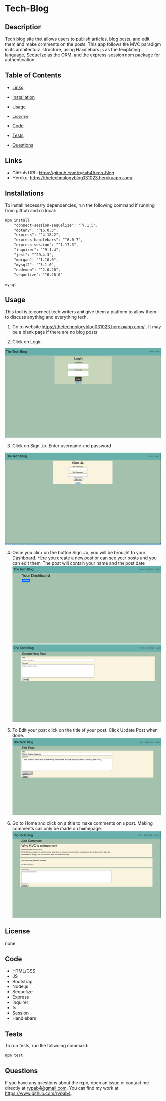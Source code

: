 # Tech-Blog

## Description
Tech blog site that allows users to publish articles, blog posts, and edit them and make comments on the posts.  This app follows the MVC paradigm in its architectural structure, using Handlebars.js as the templating language, Sequelize as the ORM, and the express-session npm package for authentication. 



## Table of Contents
* [Links](#links)

* [Installation](#installations)

* [Usage](#usage)

* [License](#license)

* [Code](#code)

* [Tests](#tests)

* [Questions](#questions)

## Links

* GitHub URL:  https://github.com/rypab4/tech-blog
* Heroku: https://thetechnologyblog031023.herokuapp.com/

## Installations 

To install necessary dependencies, run the following command if running from github and on local:

```
npm install
    "connect-session-sequelize": "^7.1.5",
    "dotenv": "^16.0.3",
    "express": "^4.18.2",
    "express-handlebars": "^6.0.7",
    "express-session": "^1.17.3",
    "inquirer": "^9.1.4",
    "jest": "^29.4.3",
    "morgan": "^1.10.0",
    "mysql2": "^3.1.0",
    "nodemon": "^2.0.20",
    "sequelize": "^6.28.0"

mysql

```


## Usage
This tool is to connect tech writers and give them a platform to allow them to discuss anything and everything tech.
1. Go to website https://thetechnologyblog031023.herokuapp.com/ .  It may be a blank page if there are no blog posts


2. Click on Login. 

![alt text](./public/imgs/Tech_Blog.png)

3.  Click on Sign Up. Enter username and password

![alt text](./public/imgs/Sign_Up.png)

4.  Once you click on the button Sign Up, you will be brought to your Dashboard.  Here you create a new post or can see your posts and you can edit them. The post will contain your name and the post date
![alt text](./public/imgs/Dashboard.png)
![alt text](./public/imgs/NewPost.png)

5. To Edit your post click on the title of your post.  Click Update Post when done.
![alt text](./public/imgs/EditPost.png)

6. Go to Home and click on a title to make comments on a post.  Making comments can only be made on homepage.
![alt text](./public/imgs/Comment.png)

## License
    
none


## Code
* HTML/CSS
* JS
* Bootstrap
* Node.js
* Sequelize
* Express
* Inquirer
* fs
* Session
* Handlebars



## Tests
To run tests, run the follwoing command:
```
npm test
```

## Questions
If you have any questions about the repo, open an issue or contact me directly at rypab4@gmail.com.  You can find my work at https://www.github.com/rypab4.